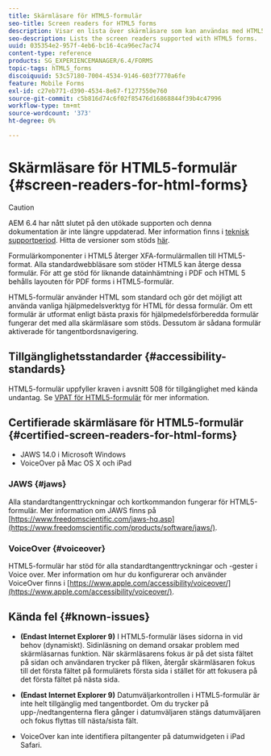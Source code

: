 ```yaml
---
title: Skärmläsare för HTML5-formulär
seo-title: Screen readers for HTML5 forms
description: Visar en lista över skärmläsare som kan användas med HTML5-formulär.
seo-description: Lists the screen readers supported with HTML5 forms.
uuid: 035354e2-957f-4eb6-bc16-4ca96ec7ac74
content-type: reference
products: SG_EXPERIENCEMANAGER/6.4/FORMS
topic-tags: hTML5_forms
discoiquuid: 53c57180-7004-4534-9146-603f7770a6fe
feature: Mobile Forms
exl-id: c27eb771-d390-4534-8e67-f1277550e760
source-git-commit: c5b816d74c6f02f85476d16868844f39b4c47996
workflow-type: tm+mt
source-wordcount: '373'
ht-degree: 0%

---
```


# Skärmläsare för HTML5-formulär {#screen-readers-for-html-forms}

>[!CAUTION]
>
>AEM 6.4 har nått slutet på den utökade supporten och denna dokumentation är inte längre uppdaterad. Mer information finns i [teknisk supportperiod](https://helpx.adobe.com/support/programs/eol-matrix.html). Hitta de versioner som stöds [här](https://experienceleague.adobe.com/docs/).

Formulärkomponenter i HTML5 återger XFA-formulärmallen till HTML5-format. Alla standardwebbläsare som stöder HTML5 kan återge dessa formulär. För att ge stöd för liknande datainhämtning i PDF och HTML 5 behålls layouten för PDF forms i HTML5-formulär.

HTML5-formulär använder HTML som standard och gör det möjligt att använda vanliga hjälpmedelsverktyg för HTML för dessa formulär. Om ett formulär är utformat enligt bästa praxis för hjälpmedelsförberedda formulär fungerar det med alla skärmläsare som stöds. Dessutom är sådana formulär aktiverade för tangentbordsnavigering.

## Tillgänglighetsstandarder {#accessibility-standards}

HTML5-formulär uppfyller kraven i avsnitt 508 för tillgänglighet med kända undantag. Se [VPAT för HTML5-formulär](https://www.adobe.com/content/dam/cc1/en/accessibility/compliance/pdfs/adobe-livecycle-es4-section-508-vpat-portfolio.pdf) för mer information.

## Certifierade skärmläsare för HTML5-formulär {#certified-screen-readers-for-html-forms}

* JAWS 14.0 i Microsoft Windows
* VoiceOver på Mac OS X och iPad

### JAWS {#jaws}

Alla standardtangenttryckningar och kortkommandon fungerar för HTML5-formulär. Mer information om JAWS finns på [https://www.freedomscientific.com/jaws-hq.asp](https://www.freedomscientific.com/products/software/jaws/).

### VoiceOver {#voiceover}

HTML5-formulär har stöd för alla standardtangenttryckningar och -gester i Voice over. Mer information om hur du konfigurerar och använder VoiceOver finns i [https://www.apple.com/accessibility/voiceover/](https://www.apple.com/accessibility/voiceover/).

## Kända fel {#known-issues}

* **(Endast Internet Explorer 9)** I HTML5-formulär läses sidorna in vid behov (dynamiskt). Sidinläsning on demand orsakar problem med skärmläsarnas funktion. När skärmläsarens fokus är på det sista fältet på sidan och användaren trycker på fliken, återgår skärmläsaren fokus till det första fältet på formulärets första sida i stället för att fokusera på det första fältet på nästa sida.
* **(Endast Internet Explorer 9)** Datumväljarkontrollen i HTML5-formulär är inte helt tillgänglig med tangentbordet. Om du trycker på upp-/nedtangenterna flera gånger i datumväljaren stängs datumväljaren och fokus flyttas till nästa/sista fält.

* VoiceOver kan inte identifiera piltangenter på datumwidgeten i iPad Safari.
